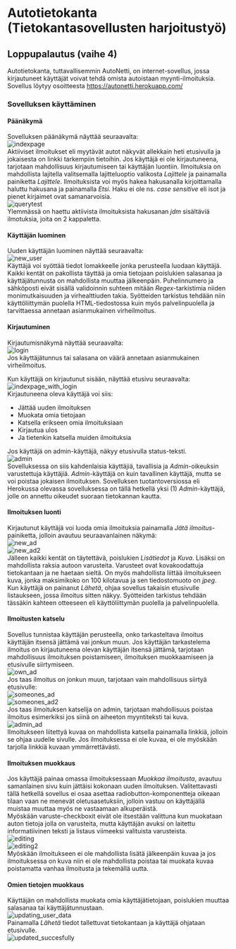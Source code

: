# Autotietokanta (Tietokantasovellusten harjoitustyö)  

## Loppupalautus (vaihe 4)  

Autotietokanta, tuttavallisemmin AutoNetti, on internet-sovellus, jossa kirjautuneet käyttäjät voivat tehdä omista autoistaan myynti-ilmoituksia. Sovellus löytyy osoitteesta https://autonetti.herokuapp.com/  

### Sovelluksen käyttäminen  

#### Päänäkymä
Sovelluksen päänäkymä näyttää seuraavalta:  
![indexpage](photos/index_without_login.png)  
Aktiiviset ilmoitukset eli myytävät autot näkyvät allekkain heti etusivulla ja jokaisesta on linkki tarkempiin
tietoihin. Jos käyttäjä ei ole kirjautuneena, tarjotaan mahdollisuus kirjautumiseen tai käyttäjän luontiin. Ilmoituksia on mahdollista lajitella valitsemalla lajitteluoptio valikosta *Lajittele* ja painamalla painiketta *Lajittele*. Ilmoituksista voi myös hakea hakusanalla kirjoittamalla haluttu hakusana ja painamalla *Etsi*. Haku ei ole ns. *case sensitive* eli isot ja pienet kirjaimet ovat samanarvoisia.  
![querytest](photos/query_test.png)  
Ylemmässä on haettu aktiivista ilmoituksista hakusanan *jdm* sisältäviä ilmotuksia, joita on 2 kappaletta.  

#### Käyttäjän luominen  
Uuden käyttäjän luominen näyttää seuraavalta:  
![new_user](photos/new_user.png)  
Käyttäjä voi syöttää tiedot lomakkeelle jonka perusteella luodaan käyttäjä. Kaikki kentät on pakollista täyttää ja omia tietojaan poislukien salasanaa ja käyttäjätunnusta on mahdollista muuttaa jälkeenpäin. Puhelinnumero ja sähköposti eivät sisällä validoinnin suhteen mitään *Regex*-tarkistimia niiden monimutkaisuuden ja virhealttiuden takia. Syötteiden tarkistus tehdään niin käyttöliittymän puolella HTML-tiedostossa kuin myös palvelinpuolella ja tarvittaessa annetaan asianmukainen virheilmoitus.  

#### Kirjautuminen  
Kirjautumisnäkymä näyttää seuraavalta:  
![login](photos/login.png)  
Jos käyttäjätunnus tai salasana on väärä annetaan asianmukainen virheilmoitus.  

Kun käyttäjä on kirjautunut sisään, näyttää etusivu seuraavalta:  
![indexpage_with_login](photos/succesful_login.png)  
Kirjautuneena oleva käyttäjä voi siis:  
* Jättää uuden ilmoituksen  
* Muokata omia tietojaan  
* Katsella erikseen omia ilmoituksiaan
* Kirjautua ulos
* Ja tietenkin katsella muiden ilmoituksia  

Jos käyttäjä on admin-käyttäjä, näkyy etusivulla status-teksti.  
![admin](photos/admin_index.png)  
Sovelluksessa on siis kahdenlaisia käyttäjiä, tavallisia ja *Admin*-oikeuksin varustettuja käyttäjiä. *Admin*-käyttäjä on kuin tavallinen käyttäjä, mutta se voi poistaa jokaisen ilmoituksen. Sovelluksen tuotantoversiossa eli Herokussa olevassa sovelluksessa on tällä hetkellä yksi (1) *Admin*-käyttäjä, jolle on annettu oikeudet suoraan tietokannan kautta.  

#### Ilmoituksen luonti  
Kirjautunut käyttäjä voi luoda omia ilmoituksia painamalla *Jätä ilmoitus*-painiketta, jolloin avautuu seuraavanlainen näkymä:  
![new_ad](photos/new_ad1.png)  
![new_ad2](/photos/new_ad2.png)  
Jälleen kaikki kentät on täytettävä, poislukien *Lisätiedot* ja *Kuva*. Lisäksi on mahdollista raksia autoon varusteita. Varusteet ovat kovakoodattuja tietokantaan ja ne haetaan sieltä. On myös mahdollista liittää ilmoitukseen kuva, jonka maksimikoko on 100 kilotavua ja sen tiedostomuoto on *jpeg*.   
Kun käyttäjä on painanut *Lähetä*, ohjaa sovellus takaisin etusivulle listaukseen, jossa ilmoitus sitten näkyy. Syötteiden tarkistus tehdään tässäkin kahteen otteeseen eli käyttöliittymän puolella ja palvelinpuolella.    

#### Ilmoitusten katselu  
Sovellus tunnistaa käyttäjän perusteella, onko tarkasteltava ilmoitus käyttäjän itsensä jättämä vai jonkun muun. Jos käyttäjän tarkastelema ilmoitus on kirjautuneena olevan käyttäjän itsensä jättämä, tarjotaan mahdollisuus ilmoituksen poistamiseen, ilmoituksen muokkaamiseen ja etusivulle siirtymiseen.  
![own_ad](photos/viewing_own_ad.png)  
Jos taas ilmoitus on jonkun muun, tarjotaan vain mahdollisuus siirtyä etusivulle:  
![someones_ad](photos/visitor_ad1.png)  
![someones_ad2](photos/visitor_ad2.png)  
Jos taas ilmoituksen katselija on admin, tarjotaan mahdollisuus poistaa ilmoitus esimerkiksi jos siinä on aiheeton myyntiteksti tai kuva.  
![admin_ad](photos/viewing_as_Admin.png)  
Ilmoitukseen liitettyä kuvaa on mahdollista katsella painamalla linkkiä, jolloin se ohjaa uudelle sivulle. Jos ilmoituksessa ei ole kuvaa, ei ole myöskään tarjolla linkkiä kuvaan ymmärrettävästi.  

#### Ilmoituksen muokkaus
Jos käyttäjä painaa omassa ilmoituksessaan *Muokkaa ilmoitusta*, avautuu samanlainen sivu kuin jättäisi kokonaan uuden ilmoituksen. Valitettavasti tällä hetkellä sovellus ei osaa asettaa radiobutton-komponentteja oikeaan tilaan vaan ne menevät oletusasetuksiin, jolloin vastuu on käyttäjällä muistaa muuttaa myös ne vastaamaan alkuperäistä.  
Myöskään varuste-checkboxit eivät ole itsestään valittuna kun muokataan auton tietoja jolla on varusteita, mutta käyttäjän avuksi on laitettu informatiivinen teksti ja listaus viimeeksi valituista varusteista.  
![editing](photos/editing_own_ad1.png)  
![editing2](photos/edit2.png)  
Myöskään ilmoitukseen ei ole mahdollista lisätä jälkeenpäin kuvaa ja jos ilmoituksessa on kuva niin ei ole mahdollista poistaa tai muokata kuvaa poistamatta vanhaa ilmoitusta ja tekemällä uutta.  

#### Omien tietojen muokkaus  
Käyttäjän on mahdollista muokata omia käyttäjätietojaan, poislukien muuttaa salasanaa tai käyttäjätunnustaan.  
![updating_user_data](photos/change_user_info.png)  
Painamalla *Lähetä* tiedot tallettuvat tietokantaan ja käyttäjä ohjataan etusivulle.  
![updated_succesfully](photos/user_info_changed_succesfully.png)  